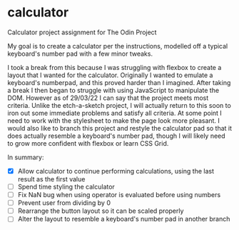 # calculator
Calculator project assignment for The Odin Project

My goal is to create a calculator per the instructions, modelled off a typical keyboard's number pad with a few minor tweaks.

I took a break from this because I was struggling with flexbox to create a layout that I wanted for the calculator. Originally I wanted to emulate a keyboard's numberpad, and this proved harder than I imagined. After taking a break I then began to struggle with using JavaScript to manipulate the DOM. However as of 29/03/22 I can say that the project meets most criteria. Unlike the etch-a-sketch project, I will actually return to this soon to iron out some immediate problems and satisfy all criteria. At some point I need to work with the stylesheet to make the page look more pleasant. I would also like to branch this project and restyle the calculator pad so that it does actually resemble a keyboard's number pad, though I will likely need to grow more confident with flexbox or learn CSS Grid.

In summary:
- [x] Allow calculator to continue performing calculations, using the last result as the first value
- [ ] Spend time styling the calculator
- [ ] Fix NaN bug when using operator is evaluated before using numbers
- [ ] Prevent user from dividing by 0
- [ ] Rearrange the button layout so it can be scaled properly
- [ ] Alter the layout to resemble a keyboard's number pad in another branch
